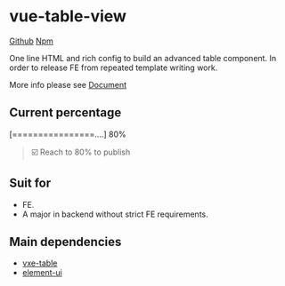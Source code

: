 # vue-table-view
[Github](https://github.com/vanCreator/vue-table-view)
[Npm](https://www.npmjs.com/package/vue-table-view)

One line HTML and rich config to build an advanced table component. In order to release FE from repeated template writing work.

More info please see [Document](https://van-fe.github.io/vue-table-view/)

## Current percentage
[================....] 80%

> ☑️ Reach to 80% to publish

## Suit for
- FE.
- A major in backend without strict FE requirements.

## Main dependencies
- [vxe-table](https://xuliangzhan_admin.gitee.io/vxe-table/#/table/start/install)
- [element-ui](https://element.eleme.cn/#/zh-CN/component)
